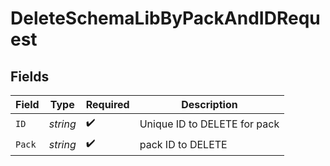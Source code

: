 # DeleteSchemaLibByPackAndIDRequest


## Fields

| Field                        | Type                         | Required                     | Description                  |
| ---------------------------- | ---------------------------- | ---------------------------- | ---------------------------- |
| `ID`                         | *string*                     | :heavy_check_mark:           | Unique ID to DELETE for pack |
| `Pack`                       | *string*                     | :heavy_check_mark:           | pack ID to DELETE            |
